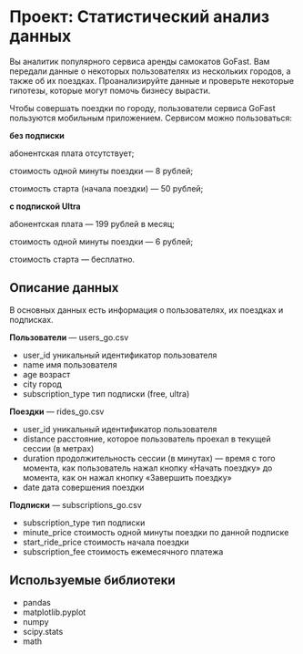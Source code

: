 # Проект: Статистический анализ данных
Вы аналитик популярного сервиса аренды самокатов GoFast. Вам передали данные о некоторых пользователях из нескольких городов, а также об их поездках. Проанализируйте данные и проверьте некоторые гипотезы, которые могут помочь бизнесу вырасти.

Чтобы совершать поездки по городу, пользователи сервиса GoFast пользуются мобильным приложением. Сервисом можно пользоваться:

**без подписки**

абонентская плата отсутствует;

стоимость одной минуты поездки — 8 рублей;

стоимость старта (начала поездки) — 50 рублей;

**с подпиской Ultra**

абонентская плата — 199 рублей в месяц;

стоимость одной минуты поездки — 6 рублей;

стоимость старта — бесплатно.

## Описание данных
В основных данных есть информация о пользователях, их поездках и подписках.

**Пользователи** — users_go.csv
- user_id	уникальный идентификатор пользователя
- name	имя пользователя
- age	возраст
- city	город
- subscription_type	тип подписки (free, ultra)

**Поездки** — rides_go.csv
- user_id	уникальный идентификатор пользователя
- distance	расстояние, которое пользователь проехал в текущей сессии (в метрах)
- duration	продолжительность сессии (в минутах) — время с того момента, как пользователь нажал кнопку «Начать поездку» до момента, как он нажал кнопку «Завершить поездку»
- date	дата совершения поездки

**Подписки** — subscriptions_go.csv
- subscription_type	тип подписки
- minute_price	стоимость одной минуты поездки по данной подписке
- start_ride_price	стоимость начала поездки
- subscription_fee	стоимость ежемесячного платежа

## Используемые библиотеки
- pandas
- matplotlib.pyplot
- numpy
- scipy.stats
- math
